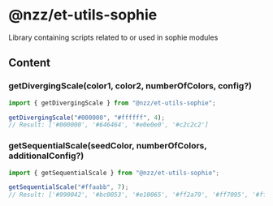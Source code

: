 # @nzz/et-utils-sophie

Library containing scripts related to or used in sophie modules

## Content

### getDivergingScale(color1, color2, numberOfColors, config?)

```js
import { getDivergingScale } from "@nzz/et-utils-sophie";

getDivergingScale("#000000", "#ffffff", 4);
// Result: ['#000000', '#646464', '#e0e0e0', '#c2c2c2']
```

### getSequentialScale(seedColor, numberOfColors, additionalConfig?)

```js
import { getSequentialScale } from "@nzz/et-utils-sophie";

getSequentialScale("#ffaabb", 7);
// Result: ['#990042', '#bc0053', '#e10065', '#ff2a79', '#ff7095', '#ff9cb1', '#eacbd1']
```
